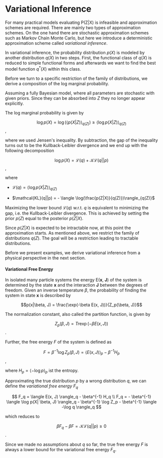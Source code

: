 # Variational Inference

For many practical models evaluating P(Z|X) is infeasible and approximation schemes are required. There are mainly two types of approximation schemes. On the one hand there are stochastic approximation schemes such as Markov Chain Monte Carlo, but here we introduce a deterministic approximation scheme called *variational inference*. 

In variational inference, the probability distribution $p(X)$ is modeled by another distribution $q(X)$ in two steps. First, the functional class of $q(X)$ is reduced to simple functional forms and afterwards we want to find the best model function $q^*(X)$ within this class.

Before we turn to a specific restriction of the family of distributions, we derive a composition of the log marginal probability.

Assuming a fully Bayesian model, where all parameters are stochastic with given priors. Since they can be absorbed into $Z$ they no longer appear explicitly.

The log marginal probability is given by

$$
\log p(X) = \log \left( \langle p(X|Z) \rangle_{q(Z)}\right) \ge \langle \log p(X|Z) \rangle_{q(Z)}
$$,

where we used Jensen's inequality. By subtraction, the gap of the inequality turns out to be the Kullback-Leibler divergence and we end up with the following decomposition 

$$\log p(X) = \mathcal L (q) + \mathcal{KL}(q||p)$$,

where

+ $\mathcal L (q) = \langle \log p(X|Z) \rangle_{q(Z)}$

+ $\mathcal{KL}(q||p) = - \langle \log(\frac{p(Z|X)}{q(Z)})\rangle_{q(Z)}$

Maximizing the lower bound $\mathcal L(q)$ w.r.t. $q$ is equivalent to minimizing the gap, i.e. the Kullback-Leibler divergence. This is achieved by setting the prior $p(Z)$ equal to the posterior $p(Z|X)$.

Since $p(Z|X)$ is expected to be intractable now, at this point the approximation starts. As mentioned above, we restrict the family of distributions $q(Z)$. The goal will be a restriction leading to tractable distributions.

Before we present examples, we derive variational inference from a physical perspective in the next section.

#### Variational Free Energy

In isolated many particle systems the energy E(**x**, **J**) of the system is determined by the state **x** and the interaction **J** between the degrees of freedom. Given an inverse temperature $\beta$, the probability of finding the system in state **x** is described by

$$p(x|\beta, J) = \frac{\exp(-\beta E(x, J))}{Z_p(\beta, J)}$$

The normalization constant, also called the partition function, is given by

$$Z_p(\beta, J) = Tr \exp(- \beta E(x,J))$$.

Further, the free energy $F$ of the system is defined as

$$F = \beta^{-1} \log Z_p(\beta, J) = \langle E(x, J) \rangle_p - \beta^{-1} H_p$$,

where $H_p = \langle -\log p \rangle_p$ ist the entropy.

Approximating the true distribution $p$ by a wrong distribution $q$, we can define the *variational free energy* $F_q$

$$
F_q = \langle E(x, J) \rangle_q - \beta^{-1} H_q \\ F_q = - \beta^{-1} \langle \log p(X| \beta, J) \rangle_q - \beta^{-1} \log Z_p  - \beta^{-1} \langle -\log q \rangle_q
$$

which reduces to

$$\beta F_q - \beta F = \mathcal {KL} (q || p) \ge 0$$.

Since we made no assumptions about $q$ so far, the true free energy $F$ is always a lower bound for the variational free energy $F_q$.